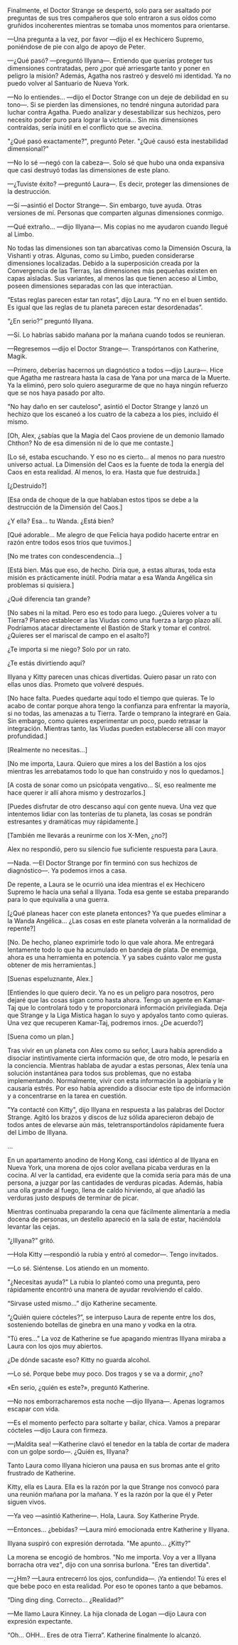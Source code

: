 
Finalmente, el Doctor Strange se despertó, solo para ser asaltado por preguntas de sus tres compañeros que solo entraron a sus oídos como gruñidos incoherentes mientras se tomaba unos momentos para orientarse.

—Una pregunta a la vez, por favor —dijo el ex Hechicero Supremo, poniéndose de pie con algo de apoyo de Peter.

—¿Qué pasó? —preguntó Illyana—. Entiendo que querías proteger tus dimensiones contratadas, pero ¿por qué arriesgarte tanto y poner en peligro la misión? Además, Agatha nos rastreó y desveló mi identidad. Ya no puedo volver al Santuario de Nueva York.

—No lo entiendes... —dijo el Doctor Strange con un deje de debilidad en su tono—. Si se pierden las dimensiones, no tendré ninguna autoridad para luchar contra Agatha. Puedo analizar y desestabilizar sus hechizos, pero necesito poder puro para lograr la victoria... Sin mis dimensiones contraídas, sería inútil en el conflicto que se avecina.

"¿Qué pasó exactamente?", preguntó Peter. "¿Qué causó esta inestabilidad dimensional?"

—No lo sé —negó con la cabeza—. Solo sé que hubo una onda expansiva que casi destruyó todas las dimensiones de este plano.

—¿Tuviste éxito? —preguntó Laura—. Es decir, proteger las dimensiones de la destrucción.

—Sí —asintió el Doctor Strange—. Sin embargo, tuve ayuda. Otras versiones de mí. Personas que comparten algunas dimensiones conmigo.

—Qué extraño... —dijo Illyana—. Mis copias no me ayudaron cuando llegué al Limbo.

No todas las dimensiones son tan abarcativas como la Dimensión Oscura, la Vishanti y otras. Algunas, como su Limbo, pueden considerarse dimensiones localizadas. Debido a la superposición creada por la Convergencia de las Tierras, las dimensiones más pequeñas existen en capas aisladas. Sus variantes, al menos las que tienen acceso al Limbo, poseen dimensiones separadas con las que interactúan.

“Estas reglas parecen estar tan rotas”, dijo Laura. “Y no en el buen sentido. Es igual que las reglas de tu planeta parecen estar desordenadas”.

“¿En serio?” preguntó Illyana.

—Sí. Lo habrías sabido mañana por la mañana cuando todos se reunieran.

—Regresemos —dijo el Doctor Strange—. Transpórtanos con Katherine, Magik.

—Primero, deberías hacernos un diagnóstico a todos —dijo Laura—. Hice que Agatha me rastreara hasta la casa de Yana por una marca de la Muerte. Ya la eliminó, pero solo quiero asegurarme de que no haya ningún refuerzo que se nos haya pasado por alto.

"No hay daño en ser cauteloso", asintió el Doctor Strange y lanzó un hechizo que los escaneó a los cuatro de la cabeza a los pies, incluido él mismo.

[Oh, Alex, ¿sabías que la Magia del Caos proviene de un demonio llamado Chthon? No de esa dimensión ni de lo que me contaste.]

[Lo sé, estaba escuchando. Y eso no es cierto... al menos no para nuestro universo actual. La Dimensión del Caos es la fuente de toda la energía del Caos en esta realidad. Al menos, lo era. Hasta que fue destruida.]

[¿Destruido?]

[Esa onda de choque de la que hablaban estos tipos se debe a la destrucción de la Dimensión del Caos.]

¿Y ella? Esa... tu Wanda. ¿Está bien?

[Qué adorable... Me alegro de que Felicia haya podido hacerte entrar en razón entre todos esos tríos que tuvimos.]

[No me trates con condescendencia…]

[Está bien. Más que eso, de hecho. Diría que, a estas alturas, toda esta misión es prácticamente inútil. Podría matar a esa Wanda Angélica sin problemas si quisiera.]

¿Qué diferencia tan grande?

[No sabes ni la mitad. Pero eso es todo para luego. ¿Quieres volver a tu Tierra? Planeo establecer a las Viudas como una fuerza a largo plazo allí. Podríamos atacar directamente el Bastión de Stark y tomar el control. ¿Quieres ser el mariscal de campo en el asalto?]

¿Te importa si me niego? Solo por un rato.

¿Te estás divirtiendo aquí?

Illyana y Kitty parecen unas chicas divertidas. Quiero pasar un rato con ellas unos días. Prometo que volveré después.

[No hace falta. Puedes quedarte aquí todo el tiempo que quieras. Te lo acabo de contar porque ahora tengo la confianza para enfrentar la mayoría, si no todas, las amenazas a tu Tierra. Tarde o temprano la integraré en Gaia. Sin embargo, como quieres experimentar un poco, puedo retrasar la integración. Mientras tanto, las Viudas pueden establecerse allí con mayor profundidad.]

[Realmente no necesitas…]

[No me importa, Laura. Quiero que mires a los del Bastión a los ojos mientras les arrebatamos todo lo que han construido y nos lo quedamos.]

[A costa de sonar como un psicópata vengativo... Sí, eso realmente me hace querer ir allí ahora mismo y destrozarlos.]

[Puedes disfrutar de otro descanso aquí con gente nueva. Una vez que intentemos lidiar con las tonterías de tu planeta, las cosas se pondrán estresantes y dramáticas muy rápidamente.]

[También me llevarás a reunirme con los X-Men, ¿no?]

Alex no respondió, pero su silencio fue suficiente respuesta para Laura.

—Nada. —El Doctor Strange por fin terminó con sus hechizos de diagnóstico—. Ya podemos irnos a casa.

De repente, a Laura se le ocurrió una idea mientras el ex Hechicero Supremo le hacía una señal a Illyana. Toda esa gente se estaba preparando para lo que equivalía a una guerra.

[¿Qué planeas hacer con este planeta entonces? Ya que puedes eliminar a la Wanda Angélica... ¿Las cosas en este planeta volverán a la normalidad de repente?]

[No. De hecho, planeo exprimirle todo lo que vale ahora. Me entregará lentamente todo lo que ha acumulado en bandeja de plata. De enemiga, ahora es una herramienta en potencia. Y ya sabes cuánto valor me gusta obtener de mis herramientas.]

[Suenas espeluznante, Alex.]

[Entiendes lo que quiero decir. Ya no es un peligro para nosotros, pero dejaré que las cosas sigan como hasta ahora. Tengo un agente en Kamar-Taj que lo controlará todo y te proporcionará información privilegiada. Deja que Strange y la Liga Mística hagan lo suyo y apóyalos tanto como quieras. Una vez que recuperen Kamar-Taj, podremos irnos. ¿De acuerdo?]

[Suena como un plan.]

Tras vivir en un planeta con Alex como su señor, Laura había aprendido a disociar instintivamente cierta información que, de otro modo, le pesaría en la conciencia. Mientras hablaba de ayudar a estas personas, Alex tenía una solución instantánea para todos sus problemas, que no estaba implementando. Normalmente, vivir con esta información la agobiaría y le causaría estrés. Por eso había aprendido a disociar este tipo de información y a concentrarse en la tarea en cuestión.

"Ya contacté con Kitty", dijo Illyana en respuesta a las palabras del Doctor Strange. Agitó los brazos y discos de luz sólida aparecieron debajo de todos antes de elevarse aún más, teletransportándolos rápidamente fuera del Limbo de Illyana.

…

En un apartamento anodino de Hong Kong, casi idéntico al de Illyana en Nueva York, una morena de ojos color avellana picaba verduras en la cocina. Al ver la cantidad, era evidente que la comida sería para más de una persona, a juzgar por las cantidades de verduras picadas. Además, había una olla grande al fuego, llena de caldo hirviendo, al que añadió las verduras justo después de terminar de picar.

Mientras continuaba preparando la cena que fácilmente alimentaría a media docena de personas, un destello apareció en la sala de estar, haciéndola levantar las cejas.

“¿Illyana?” gritó.

—Hola Kitty —respondió la rubia y entró al comedor—. Tengo invitados.

—Lo sé. Siéntense. Los atiendo en un momento.

"¿Necesitas ayuda?" La rubia lo planteó como una pregunta, pero rápidamente encontró una manera de ayudar revolviendo el caldo.

“Sírvase usted mismo…” dijo Katherine secamente.

“¿Quién quiere cócteles?”, se interpuso Laura de repente entre los dos, sosteniendo botellas de ginebra en una mano y vodka en la otra.

“Tú eres…” La voz de Katherine se fue apagando mientras Illyana miraba a Laura con los ojos muy abiertos.

¿De dónde sacaste eso? Kitty no guarda alcohol.

—Lo sé. Porque bebe muy poco. Dos tragos y se va a dormir, ¿no?

«En serio, ¿quién es este?», preguntó Katherine.

—No nos emborracharemos esta noche —dijo Illyana—. Apenas logramos escapar con vida.

—Es el momento perfecto para soltarte y bailar, chica. Vamos a preparar cócteles —dijo Laura con firmeza.

—¡Maldita sea! —Katherine clavó el tenedor en la tabla de cortar de madera con un golpe sordo—. ¿Quién es, Illyana?

Tanto Laura como Illyana hicieron una pausa en sus bromas ante el grito frustrado de Katherine.

Kitty, ella es Laura. Ella es la razón por la que Strange nos convocó para una reunión mañana por la mañana. Y es la razón por la que él y Peter siguen vivos.

—Ya veo —asintió Katherine—. Hola, Laura. Soy Katherine Pryde.

—Entonces… ¿bebidas? —Laura miró emocionada entre Katherine y Illyana.

Illyana suspiró con expresión derrotada. "Me apunto... ¿Kitty?"

La morena se encogió de hombros. "No me importa. Voy a ver a Illyana borracha otra vez", dijo con una sonrisa burlona. "Eres tan divertida".

—¿Hm? —Laura entrecerró los ojos, confundida—. ¡Ya entiendo! Tú eres el que bebe poco en esta realidad. Por eso te opones tanto a que bebamos.

“Ding ding ding. Correcto… ¿Realidad?”

—Me llamo Laura Kinney. La hija clonada de Logan —dijo Laura con expresión expectante.

“Oh… OHH… Eres de otra Tierra”. Katherine finalmente lo alcanzó.